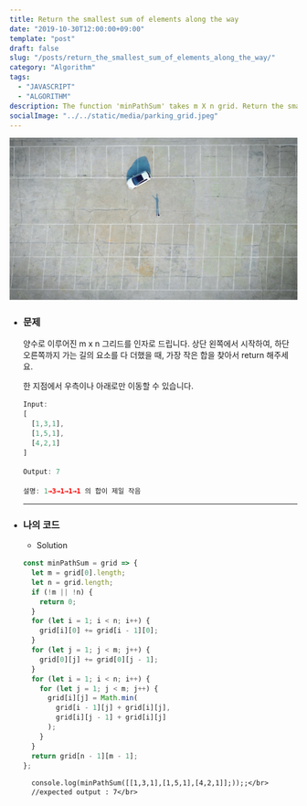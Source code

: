 ```yaml
---
title: Return the smallest sum of elements along the way
date: "2019-10-30T12:00:00+09:00"
template: "post"
draft: false
slug: "/posts/return_the_smallest_sum_of_elements_along_the_way/"
category: "Algorithm"
tags:
  - "JAVASCRIPT"
  - "ALGORITHM"
description: The function 'minPathSum' takes m X n grid. Return the smallest sum of elements along the way.
socialImage: "../../static/media/parking_grid.jpeg"
---
```


<img src="../../static/media/parking_grid.jpeg">

- ### 문제

  양수로 이루어진 m x n 그리드를 인자로 드립니다.
  상단 왼쪽에서 시작하여, 하단 오른쪽까지 가는 길의 요소를 다 더했을 때,
  가장 작은 합을 찾아서 return 해주세요.

  한 지점에서 우측이나 아래로만 이동할 수 있습니다.

  ```js
  Input:
  [
    [1,3,1],
    [1,5,1],
    [4,2,1]
  ]

  Output: 7

  설명: 1→3→1→1→1 의 합이 제일 작음
  ```

  ***

- ### 나의 코드

  - Solution

  ```js
  const minPathSum = grid => {
    let m = grid[0].length;
    let n = grid.length;
    if (!m || !n) {
      return 0;
    }
    for (let i = 1; i < n; i++) {
      grid[i][0] += grid[i - 1][0];
    }
    for (let j = 1; j < m; j++) {
      grid[0][j] += grid[0][j - 1];
    }
    for (let i = 1; i < n; i++) {
      for (let j = 1; j < m; j++) {
        grid[i][j] = Math.min(
          grid[i - 1][j] + grid[i][j],
          grid[i][j - 1] + grid[i][j]
        );
      }
    }
    return grid[n - 1][m - 1];
  };
  ```

        console.log(minPathSum([[1,3,1],[1,5,1],[4,2,1]];));;</br>
        //expected output : 7</br>
